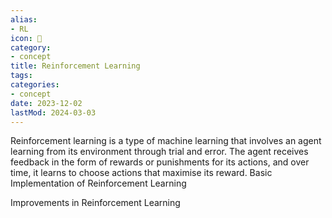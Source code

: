 ```yaml
---
alias:
- RL
icon: 🤖
category:
- concept
title: Reinforcement Learning
tags:
categories:
- concept
date: 2023-12-02
lastMod: 2024-03-03
---
```

Reinforcement learning is a type of machine learning that involves an agent learning from its environment through trial and error. The agent receives feedback in the form of rewards or punishments for its actions, and over time, it learns to choose actions that maximise its reward.
Basic Implementation of Reinforcement Learning

Improvements in Reinforcement Learning
